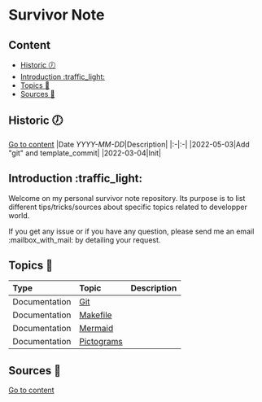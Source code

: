 # Survivor Note 

## Content
- [Historic :clock7:](#historic-clock7)
- [Introduction :traffic\_light:](#introduction-traffic_light)
- [Topics :newspaper:](#topics-newspaper)
- [Sources :link:](#sources-link)

## Historic :clock7:
[Go to content](#content)
|Date _YYYY-MM-DD_|Description|
|:-|:-|
|2022-05-03|Add "git" and template\_commit|
|2022-03-04|Init|

## Introduction :traffic\_light:
Welcome on my personal survivor note repository.
Its purpose is to list different tips/tricks/sources about specific topics related to developper world.

If you get any issue or if you have any question, please send me an email :mailbox\_with\_mail: by detailing your request.

## Topics :newspaper:
|Type|Topic|Description|
|:-|:-|:-|
|Documentation|[Git](git)||
|Documentation|[Makefile](make_file)||
|Documentation|[Mermaid](mermaid)||
|Documentation|[Pictograms](pictograms)||

## Sources :link:
[Go to content](#content)

